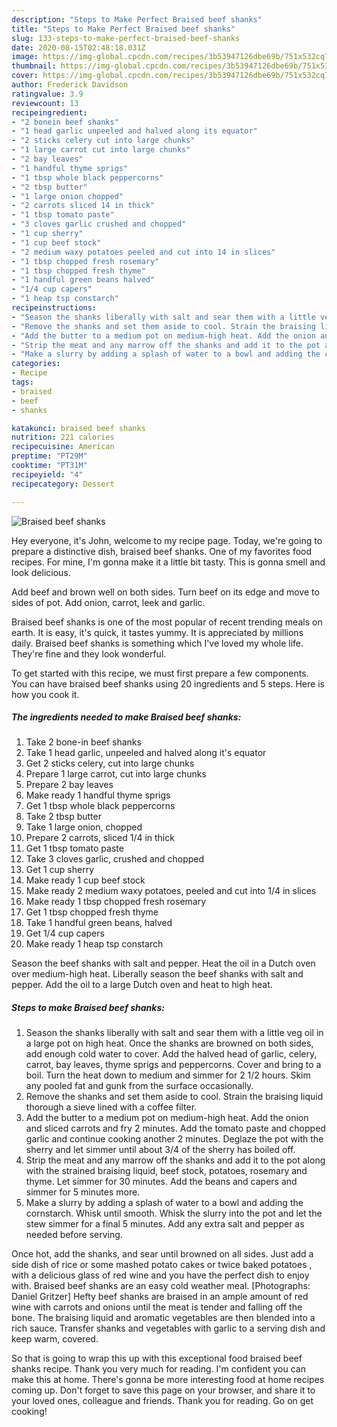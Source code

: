 ```yaml
---
description: "Steps to Make Perfect Braised beef shanks"
title: "Steps to Make Perfect Braised beef shanks"
slug: 133-steps-to-make-perfect-braised-beef-shanks
date: 2020-08-15T02:48:18.031Z
image: https://img-global.cpcdn.com/recipes/3b53947126dbe69b/751x532cq70/braised-beef-shanks-recipe-main-photo.jpg
thumbnail: https://img-global.cpcdn.com/recipes/3b53947126dbe69b/751x532cq70/braised-beef-shanks-recipe-main-photo.jpg
cover: https://img-global.cpcdn.com/recipes/3b53947126dbe69b/751x532cq70/braised-beef-shanks-recipe-main-photo.jpg
author: Frederick Davidson
ratingvalue: 3.9
reviewcount: 13
recipeingredient:
- "2 bonein beef shanks"
- "1 head garlic unpeeled and halved along its equator"
- "2 sticks celery cut into large chunks"
- "1 large carrot cut into large chunks"
- "2 bay leaves"
- "1 handful thyme sprigs"
- "1 tbsp whole black peppercorns"
- "2 tbsp butter"
- "1 large onion chopped"
- "2 carrots sliced 14 in thick"
- "1 tbsp tomato paste"
- "3 cloves garlic crushed and chopped"
- "1 cup sherry"
- "1 cup beef stock"
- "2 medium waxy potatoes peeled and cut into 14 in slices"
- "1 tbsp chopped fresh rosemary"
- "1 tbsp chopped fresh thyme"
- "1 handful green beans halved"
- "1/4 cup capers"
- "1 heap tsp constarch"
recipeinstructions:
- "Season the shanks liberally with salt and sear them with a little veg oil in a large pot on high heat. Once the shanks are browned on both sides, add enough cold water to cover. Add the halved head of garlic, celery, carrot, bay leaves, thyme sprigs and peppercorns. Cover and bring to a boil. Turn the heat down to medium and simmer for 2 1/2 hours. Skim any pooled fat and gunk from the surface occasionally."
- "Remove the shanks and set them aside to cool. Strain the braising liquid thorough a sieve lined with a coffee filter."
- "Add the butter to a medium pot on medium-high heat. Add the onion and sliced carrots and fry 2 minutes. Add the tomato paste and chopped garlic and continue cooking another 2 minutes. Deglaze the pot with the sherry and let simmer until about 3/4 of the sherry has boiled off."
- "Strip the meat and any marrow off the shanks and add it to the pot along with the strained braising liquid, beef stock, potatoes, rosemary and thyme. Let simmer for 30 minutes. Add the beans and capers and simmer for 5 minutes more."
- "Make a slurry by adding a splash of water to a bowl and adding the cornstarch. Whisk until smooth. Whisk the slurry into the pot and let the stew simmer for a final 5 minutes. Add any extra salt and pepper as needed before serving."
categories:
- Recipe
tags:
- braised
- beef
- shanks

katakunci: braised beef shanks 
nutrition: 221 calories
recipecuisine: American
preptime: "PT29M"
cooktime: "PT31M"
recipeyield: "4"
recipecategory: Dessert

---
```



![Braised beef shanks](https://img-global.cpcdn.com/recipes/3b53947126dbe69b/751x532cq70/braised-beef-shanks-recipe-main-photo.jpg)

Hey everyone, it's John, welcome to my recipe page. Today, we're going to prepare a distinctive dish, braised beef shanks. One of my favorites food recipes. For mine, I'm gonna make it a little bit tasty. This is gonna smell and look delicious.

Add beef and brown well on both sides. Turn beef on its edge and move to sides of pot. Add onion, carrot, leek and garlic.

Braised beef shanks is one of the most popular of recent trending meals on earth. It is easy, it's quick, it tastes yummy. It is appreciated by millions daily. Braised beef shanks is something which I've loved my whole life. They're fine and they look wonderful.


To get started with this recipe, we must first prepare a few components. You can have braised beef shanks using 20 ingredients and 5 steps. Here is how you cook it.

<!--inarticleads1-->

##### The ingredients needed to make Braised beef shanks:

1. Take 2 bone-in beef shanks
1. Take 1 head garlic, unpeeled and halved along it&#39;s equator
1. Get 2 sticks celery, cut into large chunks
1. Prepare 1 large carrot, cut into large chunks
1. Prepare 2 bay leaves
1. Make ready 1 handful thyme sprigs
1. Get 1 tbsp whole black peppercorns
1. Take 2 tbsp butter
1. Take 1 large onion, chopped
1. Prepare 2 carrots, sliced 1/4 in thick
1. Get 1 tbsp tomato paste
1. Take 3 cloves garlic, crushed and chopped
1. Get 1 cup sherry
1. Make ready 1 cup beef stock
1. Make ready 2 medium waxy potatoes, peeled and cut into 1/4 in slices
1. Make ready 1 tbsp chopped fresh rosemary
1. Get 1 tbsp chopped fresh thyme
1. Take 1 handful green beans, halved
1. Get 1/4 cup capers
1. Make ready 1 heap tsp constarch


Season the beef shanks with salt and pepper. Heat the oil in a Dutch oven over medium-high heat. Liberally season the beef shanks with salt and pepper. Add the oil to a large Dutch oven and heat to high heat. 

<!--inarticleads2-->

##### Steps to make Braised beef shanks:

1. Season the shanks liberally with salt and sear them with a little veg oil in a large pot on high heat. Once the shanks are browned on both sides, add enough cold water to cover. Add the halved head of garlic, celery, carrot, bay leaves, thyme sprigs and peppercorns. Cover and bring to a boil. Turn the heat down to medium and simmer for 2 1/2 hours. Skim any pooled fat and gunk from the surface occasionally.
1. Remove the shanks and set them aside to cool. Strain the braising liquid thorough a sieve lined with a coffee filter.
1. Add the butter to a medium pot on medium-high heat. Add the onion and sliced carrots and fry 2 minutes. Add the tomato paste and chopped garlic and continue cooking another 2 minutes. Deglaze the pot with the sherry and let simmer until about 3/4 of the sherry has boiled off.
1. Strip the meat and any marrow off the shanks and add it to the pot along with the strained braising liquid, beef stock, potatoes, rosemary and thyme. Let simmer for 30 minutes. Add the beans and capers and simmer for 5 minutes more.
1. Make a slurry by adding a splash of water to a bowl and adding the cornstarch. Whisk until smooth. Whisk the slurry into the pot and let the stew simmer for a final 5 minutes. Add any extra salt and pepper as needed before serving.


Once hot, add the shanks, and sear until browned on all sides. Just add a side dish of rice or some mashed potato cakes or twice baked potatoes , with a delicious glass of red wine and you have the perfect dish to enjoy with. Braised beef shanks are an easy cold weather meal. [Photographs: Daniel Gritzer] Hefty beef shanks are braised in an ample amount of red wine with carrots and onions until the meat is tender and falling off the bone. The braising liquid and aromatic vegetables are then blended into a rich sauce. Transfer shanks and vegetables with garlic to a serving dish and keep warm, covered. 

So that is going to wrap this up with this exceptional food braised beef shanks recipe. Thank you very much for reading. I'm confident you can make this at home. There's gonna be more interesting food at home recipes coming up. Don't forget to save this page on your browser, and share it to your loved ones, colleague and friends. Thank you for reading. Go on get cooking!
